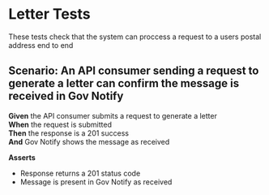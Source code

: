 # Letter Tests

These tests check that the system can proccess a request to a users postal address end to end


## Scenario: An API consumer sending a request to generate a letter can confirm the message is received in Gov Notify

**Given** the API consumer submits a request to generate a letter
<br/>
**When** the request is submitted
<br/>
**Then** the response is a 201 success
<br/>
**And** Gov Notify shows the message as received
<br/>

**Asserts**
- Response returns a 201 status code
- Message is present in Gov Notify as received

